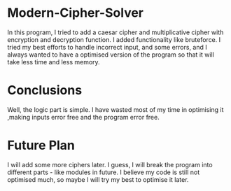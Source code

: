 # Modern-Cipher-Solver
In this program, I tried to add a caesar cipher and multiplicative cipher with encryption and decryption function.
I added functionality like bruteforce.
I tried my best efforts to handle incorrect input, and some errors, and I always wanted to have a optimised version of the program so that it will take less time and less memory.

# Conclusions
Well, the logic part is simple.
I have wasted most of my time in optimising it ,making inputs error free and the program error free.
# Future Plan 
I will add some more ciphers later.
I guess, I will break the program into different parts - like modules in future. 
I believe my code is still not optimised much, so maybe I will try my best to optimise it later.

